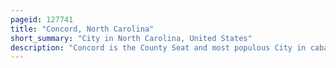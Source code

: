 ```yaml
---
pageid: 127741
title: "Concord, North Carolina"
short_summary: "City in North Carolina, United States"
description: "Concord is the County Seat and most populous City in cabarrus County in the united States. S. State of North Carolina. At the 2020 Census the City had 105240 People. Concord is the second-most populous City in the Charlotte metropolitan Area in Terms of Population and is the 10th-most populous City in north Carolina and 287th-most populous City in. S."
---
```

